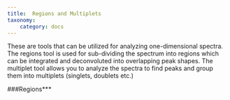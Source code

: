 ```yaml
---
title:  Regions and Multiplets
taxonomy:
    category: docs
---
```


These are tools that can be utilized for analyzing one-dimensional spectra. The regions
tool is used for sub-dividing the spectrum into regions which can be integrated
and deconvoluted into overlapping peak shapes.  The multiplet tool allows you to
analyze the spectra to find peaks and group them into multiplets (singlets, doublets
etc.)

###Regions***



